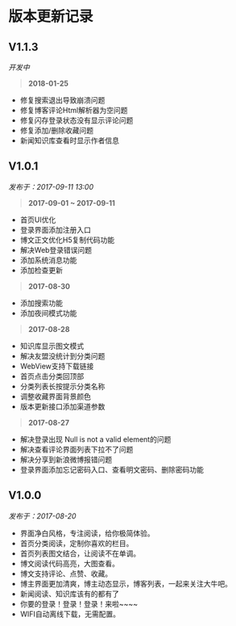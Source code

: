 # 版本更新记录

## V1.1.3

*开发中*

> **2018-01-25**

- 修复搜索退出导致崩溃问题
- 修复博客评论Html解析器为空问题
- 修复闪存登录状态没有显示评论问题
- 修复添加/删除收藏问题
- 新闻知识库查看时显示作者信息

## V1.0.1

*发布于：2017-09-11 13:00*

> **2017-09-01 ~ 2017-09-11**

- 首页UI优化
- 登录界面添加注册入口
- 博文正文优化H5复制代码功能
- 解决Web登录错误问题
- 添加系统消息功能
- 添加检查更新

> **2017-08-30**

- 添加搜索功能
- 添加夜间模式功能

> **2017-08-28**

- 知识库显示图文模式
- 解决友盟没统计到分类问题
- WebView支持下载链接
- 首页点击分类回顶部
- 分类列表长按提示分类名称
- 调整收藏界面背景颜色
- 版本更新接口添加渠道参数

> **2017-08-27**

- 解决登录出现 Null is not a valid element的问题
- 解决查看评论界面列表下拉不了问题
- 解决分享到新浪微博报错问题
- 登录界面添加忘记密码入口、查看明文密码、删除密码功能


## V1.0.0

*发布于：2017-08-20*

- 界面净白风格，专注阅读，给你极简体验。
- 首页分类阅读，定制你喜欢的栏目。
- 首页列表图文结合，让阅读不在单调。
- 博文阅读代码高亮，大图查看。
- 博文支持评论、点赞、收藏。
- 博主界面更加清爽，博主动态显示，博客列表，一起来关注大牛吧。
- 新闻阅读、知识库该有的都有了
- 你要的登录！登录！登录！来啦~~~~
- WIFI自动离线下载，无需配置。


